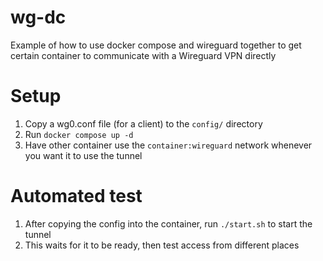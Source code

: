 # wg-dc

Example of how to use docker compose and wireguard together to get certain container to communicate with a Wireguard VPN directly

# Setup

1. Copy a wg0.conf file (for a client) to the `config/` directory
2. Run `docker compose up -d`
3. Have other container use the `container:wireguard` network whenever you want it to use the tunnel

# Automated test

1. After copying the config into the container, run `./start.sh` to start the tunnel
2. This waits for it to be ready, then test access from different places

